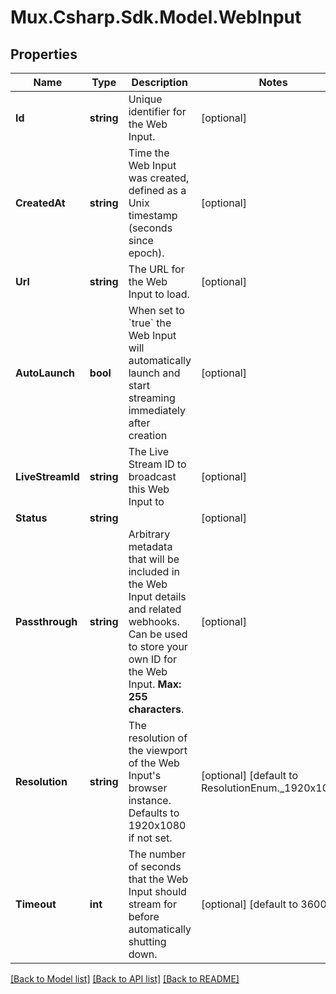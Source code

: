 # Mux.Csharp.Sdk.Model.WebInput

## Properties

Name | Type | Description | Notes
------------ | ------------- | ------------- | -------------
**Id** | **string** | Unique identifier for the Web Input. | [optional] 
**CreatedAt** | **string** | Time the Web Input was created, defined as a Unix timestamp (seconds since epoch). | [optional] 
**Url** | **string** | The URL for the Web Input to load. | [optional] 
**AutoLaunch** | **bool** | When set to &#x60;true&#x60; the Web Input will automatically launch and start streaming immediately after creation | [optional] 
**LiveStreamId** | **string** | The Live Stream ID to broadcast this Web Input to | [optional] 
**Status** | **string** |  | [optional] 
**Passthrough** | **string** | Arbitrary metadata that will be included in the Web Input details and related webhooks. Can be used to store your own ID for the Web Input. **Max: 255 characters**. | [optional] 
**Resolution** | **string** | The resolution of the viewport of the Web Input&#39;s browser instance. Defaults to 1920x1080 if not set. | [optional] [default to ResolutionEnum._1920x1080]
**Timeout** | **int** | The number of seconds that the Web Input should stream for before automatically shutting down. | [optional] [default to 3600]

[[Back to Model list]](../README.md#documentation-for-models) [[Back to API list]](../README.md#documentation-for-api-endpoints) [[Back to README]](../README.md)

